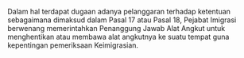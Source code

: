 Dalam hal terdapat dugaan adanya pelanggaran terhadap ketentuan sebagaimana dimaksud dalam Pasal 17 atau Pasal 18, Pejabat Imigrasi berwenang memerintahkan Penanggung Jawab Alat Angkut untuk menghentikan atau membawa alat angkutnya ke suatu tempat guna kepentingan pemeriksaan Keimigrasian.